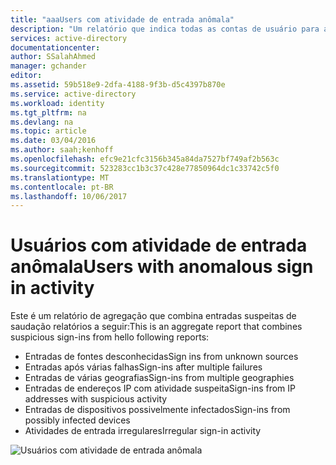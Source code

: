 ```yaml
---
title: "aaaUsers com atividade de entrada anômala"
description: "Um relatório que indica todas as contas de usuário para as quais uma atividade anômala de entrada foi identificada."
services: active-directory
documentationcenter: 
author: SSalahAhmed
manager: gchander
editor: 
ms.assetid: 59b518e9-2dfa-4188-9f3b-d5c4397b870e
ms.service: active-directory
ms.workload: identity
ms.tgt_pltfrm: na
ms.devlang: na
ms.topic: article
ms.date: 03/04/2016
ms.author: saah;kenhoff
ms.openlocfilehash: efc9e21cfc3156b345a84da7527bf749af2b563c
ms.sourcegitcommit: 523283cc1b3c37c428e77850964dc1c33742c5f0
ms.translationtype: MT
ms.contentlocale: pt-BR
ms.lasthandoff: 10/06/2017
---
```

# <a name="users-with-anomalous-sign-in-activity"></a><span data-ttu-id="7acd4-103">Usuários com atividade de entrada anômala</span><span class="sxs-lookup"><span data-stu-id="7acd4-103">Users with anomalous sign in activity</span></span>
<span data-ttu-id="7acd4-104">Este é um relatório de agregação que combina entradas suspeitas de saudação relatórios a seguir:</span><span class="sxs-lookup"><span data-stu-id="7acd4-104">This is an aggregate report that combines suspicious sign-ins from hello following reports:</span></span>

<ul><li><span data-ttu-id="7acd4-105">Entradas de fontes desconhecidas</span><span class="sxs-lookup"><span data-stu-id="7acd4-105">Sign ins from unknown sources</span></span></li>
<li><span data-ttu-id="7acd4-106">Entradas após várias falhas</span><span class="sxs-lookup"><span data-stu-id="7acd4-106">Sign-ins after multiple failures</span></span></li>
<li><span data-ttu-id="7acd4-107">Entradas de várias geografias</span><span class="sxs-lookup"><span data-stu-id="7acd4-107">Sign-ins from multiple geographies</span></span></li>
<li><span data-ttu-id="7acd4-108">Entradas de endereços IP com atividade suspeita</span><span class="sxs-lookup"><span data-stu-id="7acd4-108">Sign-ins from IP addresses with suspicious activity</span></span></li>
<li><span data-ttu-id="7acd4-109">Entradas de dispositivos possivelmente infectados</span><span class="sxs-lookup"><span data-stu-id="7acd4-109">Sign-ins from possibly infected devices</span></span></li>
<li><span data-ttu-id="7acd4-110">Atividades de entrada irregulares</span><span class="sxs-lookup"><span data-stu-id="7acd4-110">Irregular sign-in activity</span></span></li>
</ul>


![Usuários com atividade de entrada anômala](./media/active-directory-reporting-users-with-anomalous-sign-in-activity/usersWithAnomalousSignInActivity.PNG)

